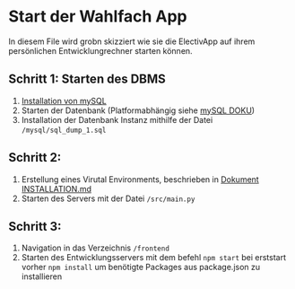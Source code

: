 # Start der Wahlfach App
In diesem File wird grobn skizziert wie sie die ElectivApp auf ihrem persönlichen Entwicklungrechner starten können.

## Schritt 1: Starten des DBMS
1. [Installation von mySQL](https://dev.mysql.com/doc/mysql-installation-excerpt/5.7/en/)
2. Starten der Datenbank (Platformabhängig siehe [mySQL DOKU](https://dev.mysql.com/doc/mysql-startstop-excerpt/8.0/en/windows-server-first-start.html))
3. Installation der Datenbank Instanz mithilfe der Datei ```/mysql/sql_dump_1.sql```

## Schritt 2: 
1. Erstellung eines Virutal Environments, beschrieben in [Dokument 
INSTALLATION.md](INSTALLATION.md)
2. Starten des Servers mit der Datei ```/src/main.py```

## Schritt 3: 
1. Navigation in das Verzeichnis ```/frontend```
2. Starten des Entwicklungsservers mit dem befehl ``npm start`` bei erststart vorher ``npm install`` um benötigte Packages aus package.json zu installieren

